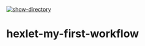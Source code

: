 [![show-directory](https://github.com/makaralina/hexlet-my-first-workflow/actions/workflows/pyci.yml/badge.svg)](https://github.com/makaralina/hexlet-my-first-workflow/actions/workflows/pyci.yml)

# hexlet-my-first-workflow
